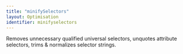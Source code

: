 ```yaml
---
title: "minifySelectors"
layout: Optimisation
identifier: minifyselectors
---
```


<!-- This file was automatically generated. -->


Removes unnecessary qualified universal selectors, unquotes attribute selectors,
trims & normalizes selector strings.
